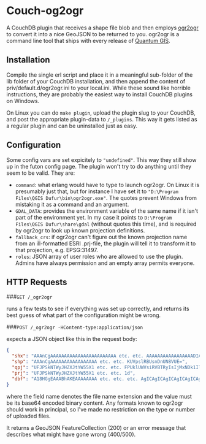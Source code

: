 Couch-og2ogr
============

A CouchDB plugin that receives a shape file blob and then employs
[ogr2ogr](http://www.gdal.org/ogr2ogr.html) to convert it into a nice GeoJSON
to be returned to you. ogr2ogr is a command line tool that ships with every
release of [Quantum GIS](http://qgis.org/en/site/).

Installation
------------

Compile the single erl script and place it in a meaningful sub-folder of the
lib folder of your CouchDB installation, and then append the content of
priv/default.d/ogr2ogr.ini to your local.ini. While these sound like horrible
instructions, they are probably the easiest way to install CouchDB plugins on
Windows.

On Linux you can do `make plugin`, upload the plugin slug to your CouchDB, and
post the appropriate plugin-data to `/_plugins`. This way it gets listed as a
regular plugin and can be uninstalled just as easy.

Configuration
-------------

Some config vars are set expicitely to `"undefined"`. This way they still show
up in the futon config page. The plugin won't try to do anything until they
seem to be valid. They are:
- `command`: what erlang would have to type to launch ogr2ogr. On Linux it is
  presumably just that, but for instance I have set it to `"D:\Program
  Files\QGIS Dufur\bin\ogr2ogr.exe"`. The quotes prevent Windows from mistaking
  it as a command and an argument.
- `GDAL_DATA`: provides the environment variable of the same name if it isn't
  part of the environment yet. In my case it points to `D:\Program Files\QGIS
  Dufur\share\gdal` (without quotes this time), and is required by ogr2ogr to
  look up known projection definitions.
- `fallback_crs`: if ogr2ogr can't figure out the known projection name from an
  ill-formatted ESRI .prj-file, the plugin will tell it to transform it to that
  projection, e.g. EPSG:31497.
- `roles`: JSON array of user roles who are allowed to use the plugin. Admins
  have always permission and an empty array permits everyone.

HTTP Requests
-------------

###`GET /_ogr2ogr`

runs a few tests to see if everything was set up correctly, and returns its
best guess of what part of the configuration might be wrong.

###`POST /_ogr2ogr -HContent-type:application/json`

expects a JSON object like this in the request body:

``` json
{
  "shx": "AAAnCgAAAAAAAAAAAAAAAAAAAAAAAA etc. etc. AAAAAAAAAAAAAAAAADIAAAAK",
  "shp": "AAAnCgAAAAAAAAAAAAAAAAA etc. etc. KUVpslRBUsnDnUN8VUE=",
  "qpj": "UFJPSkNTWyJHZXJtYW55X1 etc. etc. FPUklUWVsiRVBTRyIsIjMxNDk1Il1dCg==",
  "prj": "UFJPSkNTWyJHZXJtYW55X1 etc. etc. 1d",
  "dbf": "A18HGgEAAABhAKEAAAAAAAA etc. etc. etc. AgICAgICAgICAgICAgICAgICAg"
}
```

where the field name denotes the file name extension and the value must be its
base64 encoded binary content. Any formats known to ogr2ogr should work in
principal, so I've made no restriction on the type or number of uploaded files.

It returns a GeoJSON FeatureCollection (200) or an error message that describes
what might have gone wrong (400/500).
